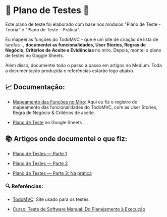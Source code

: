 # 📝 Plano de Testes 🎯 

Este plano de teste foi elaborado com base nos módulos "Plano de Teste - Teoria" e "Plano de Teste - Prática". 

Eu mapeei as funções do TodoMVC - que é um site de criação de lista de tarefas -, **documentei as funcionalidades, User Stories, Regras de Negócio,  Critérios de Aceite e Evidências** no miro. Depois, montei o plano de testes no Goggle Sheets. 

Além disso, documentei todo o passo a passo em artigos no Medium. Toda a documentação produzida e referências estarão logo abaixo. 

## 📈 Documentação:

 - [Mapeamento das Funções no Miro](https://miro.com/app/live-embed/uXjVIKEBXkc=/?embedMode=view_only_without_ui&moveToViewport=-2595%2C-612%2C1277%2C618&embedId=843576841855): Aqui eu fiz o registro do mapeamento das funcionalidades do TodoMVC, com as User Stories, Regra de Negócio & Critérios de aceite.

 - [Plano de Teste](https://docs.google.com/spreadsheets/d/1JsZ4mSnUUSShfFLtmb8sxPzoIfg7ZERw1GoGxWJDVDo/edit?usp=sharing) no Google Sheets
 
## 📚 Artigos onde documentei o que fiz:

- [Plano de Testes — Parte 1](https://medium.com/@atom.free/plano-de-testes-parte-1-59bc66157e52)

- [Plano de Testes — Parte 2](https://medium.com/@atom.free/plano-de-testes-parte-2-1974d13ae36b)

- [Plano de Testes — Parte 3: Na prática](https://medium.com/@atom.free/plano-de-testes-parte-3-na-pr%C3%A1tica-c38c2b4fa4a3)
 
 
### 🔍 Referências: 

 - [TodoMVC](https://todomvc-com.translate.goog/examples/react/dist/?_x_tr_sl=auto&_x_tr_tl=pt&_x_tr_hl=pt#/active): Site usado para os testes.

 - [Curso: Teste de Software Manual: Do Planejamento à Execução
](https://www.udemy.com/course/teste-de-software-manual-do-planejamento-a-execucao/)
 
